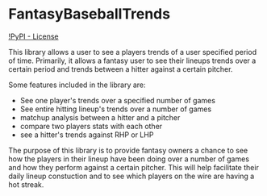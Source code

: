 # FantasyBaseballTrends

[!PyPI - License](https://img.shields.io/pypi/l/FantasyBaseballTrends)

This library allows a user to see a players trends of a user specified period of time. Primarily, it allows a fantasy user to see their lineups trends over a certain period and trends between a hitter against a certain pitcher.

Some features included in the library are:
-  See one player's trends over a specified number of games 
-  See entire hitting lineup's trends over a number of games
-  matchup analysis between a hitter and a pitcher 
-  compare two players stats with each other
-  see a hitter's trends against RHP or LHP

The purpose of this library is to provide fantasy owners a chance to see how the players in their lineup have been doing over a number of games and how they perform against a certain pitcher. This will help facilitate their daily lineup constuction and to see which players on the wire are having a hot streak. 
